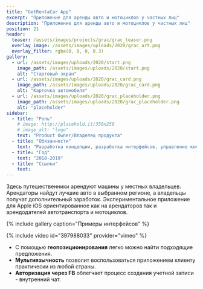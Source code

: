 ```yaml
---
title: "GetRentaCar App"
excerpt: "Приложение для аренды авто и мотоциклов у частных лиц"
description: "Приложение для аренды авто и мотоциклов у частных лиц"
position: 21
header:
  teaser: /assets/images/projects/grac/grac_teaser.png
  overlay_image: /assets/images/uploads/2020/grac_art.png
  overlay_filter: rgba(0, 0, 0, 0.3)
gallery:
  - url: /assets/images/uploads/2020/start.png
    image_path: /assets/images/uploads/2020/start.png
    alt: "Стартовый экран"
  - url: /assets/images/uploads/2020/grac_card.png
    image_path: /assets/images/uploads/2020/grac_card.png
    alt: "Карточка автомобиля"
  - url: /assets/images/uploads/2020/grac_placeholder.png
    image_path: /assets/images/uploads/2020/grac_placeholder.png
    alt: "placeholder"
sidebar:
  - title: "Роль"
    # image: http://placehold.it/350x250
    # image_alt: "logo"
    text: "Product Owner/Владелец продукта"
  - title: "Обязанности"
    text: "Разработка концепции, разработка интерфейсов, управление командой"
  - title: "Год"
    text: "2018-2019"
  - title: "Ссылки"
    text:
---
```


<!-- ## {{ page.description }} -->

Здесь путешественники арендуют машины у местных владельцев. Арендаторы найдут лучшие авто в выбранном регионе, а владельцы получат дополнительный заработок.
Экспериментальное приложение для Apple iOS ориентированное как на арендаторов так и арендодателей автотранспорта и мотоциклов.

{% include gallery caption="Примеры интерфейсов" %}

{% include video id="397988033" provider="vimeo" %}

- С помощью **геопозиционирования** легко можно найти подходящие предложения.
- **Мультиязычность** позволит воспользоваться приложением клиенту практически из любой страны.
- **Авторизация через FB** облегчает процесс создания учетной записи - внутренний чат.
